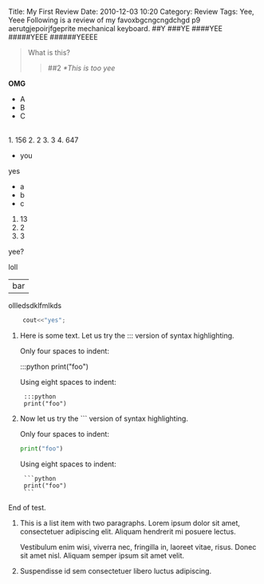 Title: My First Review
Date: 2010-12-03 10:20
Category: Review
Tags: Yee, Yeee
Following is a review of my favoxbgcngcngdchgd p9 aerutgjepoirjfgeprite mechanical keyboard.
##Y
###YE
####YEE
#####YEEE
######YEEEE
>What is this?
>
> >##2
> >*\*This is too yee*

**OMG**

-   A
-   B
-   C    
<br>
1.  156
2.  2
3.  3
4.  647

*   you

yes

<ul>
<li>a</li>
<li>b</li>
<li>c</li>
</ul>


<ol>
<li>13</li>
<li>2</li>
<li>3</li>
</ol>

yee?
<p>
loll
</p>
<table>
    <tr>
        <td>bar</td>
    </tr>
</table>

ollledsdklfmlkds


```c++
    cout<<"yes";
```

1. Here is some text. Let us try the ::: version of syntax highlighting.

    Only four spaces to indent:

    :::python
    print("foo")

    Using eight spaces to indent:

        :::python
        print("foo")

2. Now let us try the ``` version of syntax highlighting.

    Only four spaces to indent:

    ```python
    print("foo")
    ```

    Using eight spaces to indent:

        ```python
        print("foo")
        ```

End of test.

1.  This is a list item with two paragraphs. Lorem ipsum dolor
    sit amet, consectetuer adipiscing elit. Aliquam hendrerit
    mi posuere lectus.

    Vestibulum enim wisi, viverra nec, fringilla in, laoreet
    vitae, risus. Donec sit amet nisl. Aliquam semper ipsum
    sit amet velit.

2.  Suspendisse id sem consectetuer libero luctus adipiscing.
